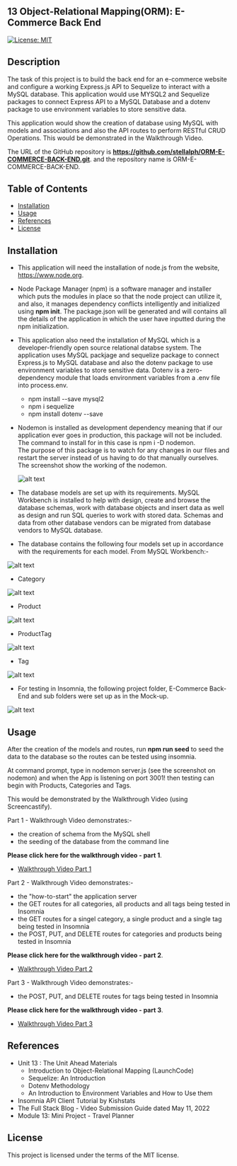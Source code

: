 ## 13 Object-Relational Mapping(ORM): E-Commerce Back End

[![License: MIT](https://img.shields.io/badge/License-MIT-yellow.svg)](https://opensource.org/licenses/MIT)

## Description

The task of this project is to build the back end for an e-commerce website and configure a working Express.js API to Sequelize to interact with a MySQL database.  This application would use MYSQL2 and Sequelize packages to connect Express API to a MySQL Database and a dotenv package to use environment variables to store sensitive data.

This application would show the creation of database using MySQL with models and associations and also the API routes to perform RESTful CRUD Operations.  This would be demonstrated in the Walkthrough Video.

The URL of the GitHub repository is <strong>https://github.com/stellalph/ORM-E-COMMERCE-BACK-END.git</strong>.
and the repository name is ORM-E-COMMERCE-BACK-END.

## Table of Contents

* [Installation](#installation)
* [Usage](#usage)
* [References](#references)
* [License](#license)

## Installation

* This application will need the installation of node.js from the website, https://www.node.org.

* Node Package Manager (npm) is a software manager and installer which puts the modules in place so that the node project can utilize it, and also, it manages dependency 
  conflicts intelligently and initialized using <strong>npm init</strong>.  The package.json will be generated and will contains all the details of the application in which the user have inputted during the npm initialization.

* This application also need the installation of MySQL which is a developer-friendly open source relational databse system.  The application uses MySQL packjage and 
  sequelize package to connect Express.js to MySQL database and also the dotenv package to use environment variables to store sensitive data. Dotenv is a zero-dependency module that loads environment variables from a .env file into process.env.

  - npm install --save mysql2
  - npm i sequelize
  - npm install dotenv --save 

* Nodemon is installed as development dependency meaning that if our application ever goes in production, this package will not be included. The command to install 
  for in this case is npm i -D nodemon.        
  The purpose of this package is to watch for any changes in our files and restart the server instead of us having to do that manually ourselves. The screenshot show the working of the nodemon.  
 
  ![alt text](/assets/image01.png)

* The database models are set up with its requirements.   MySQL Workbench is installed to help with design, create and browse the database schemas, work with database      objects and insert data as well as design and run SQL queries to work with stored data.  Schemas and data from other database vendors can be migrated from database vendors to MySQL database.

* The database contains the following four models set up in accordance with the requirements for each model.  From MySQL Workbench:-

 ![alt text](/assets/image02.png)     
 
* Category 

 ![alt text](/assets/image03.png) 

* Product

 ![alt text](/assets/image04.png)

* ProductTag

![alt text](/assets/image05.png)

* Tag

![alt text](/assets/image06.png)

* For testing in Insomnia, the following project folder, E-Commerce Back-End and sub folders were set up as in the Mock-up.

![alt text](/assets/image07.png)


## Usage

After the creation of the models and routes, run <strong>npm run seed</strong> to seed the data to the database so the routes can be tested using insomnia.

At command prompt, type in nodemon server.js (see the screenshot on nodemon) and when the App is listening on port 3001! then testing can begin with Products, Categories and Tags.

This would be demonstrated by the Walkthrough Video (using Screencastify).

Part 1 - Walkthrough Video demonstrates:- 

* the creation of schema from the MySQL shell
* the seeding of the database from the command line

<strong>Please click here for the walkthrough video - part 1</strong>.

* [Walkthrough Video Part 1](https://drive.google.com/file/d/1pOxKltqHeRW11KXqH_M0vnj1SKEacWPo/view)

Part 2 - Walkthrough Video demonstrates:-

* the "how-to-start" the application server
* the GET routes for all categories, all products and all tags being tested in Insomnia
* the GET routes for a singel category, a single product and a single tag being tested in Insomnia
* the POST, PUT, and DELETE routes for categories and products being tested in Insomnia

<strong>Please click here for the walkthrough video - part 2</strong>.

* [Walkthrough Video Part 2](https://drive.google.com/file/d/1dnUBkNuXS-s4AIYcCVpVYBSpeqgGaV2Z/view)

Part 3 - Walkthrough Video demonstrates:-

* the POST, PUT, and DELETE routes for tags being tested in Insomnia

<strong>Please click here for the walkthrough video - part 3</strong>.

* [Walkthrough Video Part 3](https://drive.google.com/file/d/1X9IDwcaOH-dafB32Y9dMq6Y2WXHakM-n/view)

## References

* Unit 13 : The Unit Ahead Materials 
  - Introduction to Object-Relational Mapping (LaunchCode)
  - Sequelize: An Introduction
  - Dotenv Methodology
  - An Introduction to Environment Variables and How to Use them
* Insomnia API Client Tutorial by Kishstats
* The Full Stack Blog - Video Submission Guide dated May 11, 2022
* Module 13: Mini Project - Travel Planner


## License

This project is licensed under the terms of the MIT license.